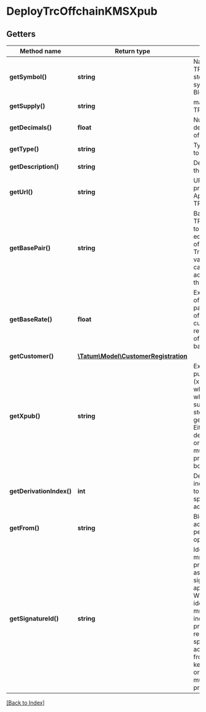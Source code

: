 # DeployTrcOffchainKMSXpub

## Getters

Method name | Return type | Description | Notes
------------ | ------------- | ------------- | -------------
**getSymbol()** | **string** | Name of the TRC token - stored as a symbol on Blockchain |
**getSupply()** | **string** | max supply of TRC token. |
**getDecimals()** | **float** | Number of decimal points of the token. |
**getType()** | **string** | Type of TRC token to create. |
**getDescription()** | **string** | Description of the TRC token |
**getUrl()** | **string** | URL of the project. Applicable for TRC-10 only. | [optional]
**getBasePair()** | **string** | Base pair for TRC token. 1 token will be equal to 1 unit of base pair. Transaction value will be calculated according to this base pair. |
**getBaseRate()** | **float** | Exchange rate of the base pair. Each unit of the created curency will represent value of baseRate*1 basePair. | [optional] [default to 1]
**getCustomer()** | [**\Tatum\Model\CustomerRegistration**](CustomerRegistration.md) |  | [optional]
**getXpub()** | **string** | Extended public key (xpub), from which address, where all initial supply will be stored, will be generated. Either xpub and derivationIndex, or address must be present, not both. |
**getDerivationIndex()** | **int** | Derivation index for xpub to generate specific deposit address. |
**getFrom()** | **string** | Blockchain address to perform operation from |
**getSignatureId()** | **string** | Identifier of the mnemonic / private key associated in signing application. When hash identifies mnemonic, index must be present to represent specific account to pay from. Private key, mnemonic or signature Id must be present. |

[[Back to Index]](../index.md)
